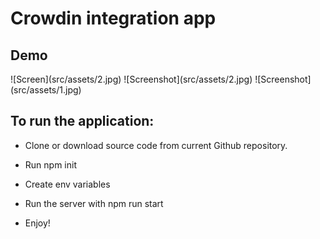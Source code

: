 <h1>Crowdin integration app</h1>
<h2>Demo</h2>
![Screen](src/assets/2.jpg)
![Screenshot](src/assets/2.jpg)
![Screenshot](src/assets/1.jpg)
<h2>To run the application:</h2>

- Clone or download source code from current Github repository.

- Run npm init

- Create env variables

- Run the server with npm run start

- Enjoy!
